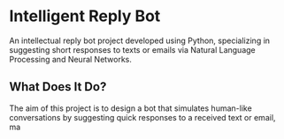 # Intelligent Reply Bot

An intellectual reply bot project developed using Python, specializing in suggesting short responses to texts or emails via Natural Language Processing and Neural Networks.

## What Does It Do?

The aim of this project is to design a bot that simulates human-like conversations by suggesting quick responses to a received text or email, ma